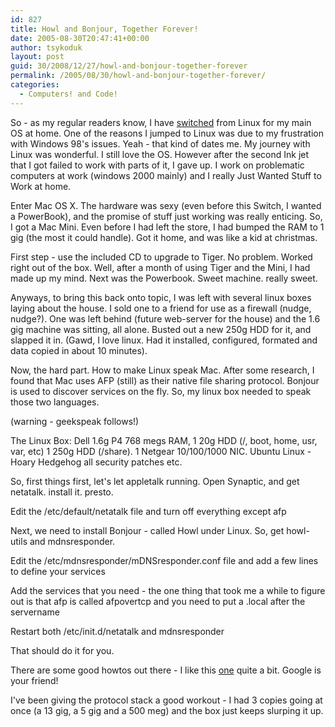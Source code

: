 ```yaml
---
id: 827
title: Howl and Bonjour, Together Forever!
date: 2005-08-30T20:47:41+00:00
author: tsykoduk
layout: post
guid: 30/2008/12/27/howl-and-bonjour-together-forever
permalink: /2005/08/30/howl-and-bonjour-together-forever/
categories:
  - Computers! and Code!
---
```

So - as my regular readers know, I have <a href="http://www.apple.com/switch/">switched</a> from Linux for my main OS at home. One of the reasons I jumped to Linux was due to my frustration with Windows 98's issues. Yeah - that kind of dates me. My journey with Linux was wonderful. I still love the OS. However after the second Ink jet that I got failed to work with parts of it, I gave up. I work on problematic computers at work (windows 2000 mainly) and I really Just Wanted Stuff to Work at home.


Enter Mac <span class="caps">OS X</span>. The hardware was sexy (even before this Switch, I wanted a PowerBook), and the promise of stuff just working was really enticing. So, I got a Mac Mini. Even before I had left the store, I had bumped the <span class="caps">RAM</span> to 1 gig (the most it could handle). Got it home, and was like a kid at christmas.


First step - use the included CD to upgrade to Tiger. No problem. Worked right out of the box. Well, after a month of using Tiger and the Mini, I had made up my mind. Next was the Powerbook. Sweet machine. really sweet.


Anyways, to bring this back onto topic, I was left with several linux boxes laying about the house. I sold one to a friend for use as a firewall (nudge, nudge?). One was left behind (future web-server for the house) and the 1.6 gig machine was sitting, all alone. Busted out a new 250g <span class="caps">HDD</span> for it, and slapped it in. (Gawd, I love linux. Had it installed, configured, formated and data copied in about 10 minutes).


Now, the hard part. How to make Linux speak Mac. After some research, I found that Mac uses <span class="caps">AFP</span> (still) as their native file sharing protocol. Bonjour is used to discover services on the fly. So, my linux box needed to speak those two languages.


(warning - geekspeak follows!)
<!--more-->


The Linux Box: Dell 1.6g <span class="caps">P4 768</span> megs <span class="caps">RAM</span>, 1 20g <span class="caps">HDD</span> (/, boot, home, usr, var, etc) 1 250g <span class="caps">HDD</span> (/share). 1 Netgear 10/100/1000 <span class="caps">NIC</span>. Ubuntu Linux - Hoary Hedgehog all security patches etc.


So, first things first, let's let appletalk running. Open Synaptic, and get netatalk. install it. presto.


Edit the /etc/default/netatalk file and turn off everything except afp


Next, we need to install Bonjour - called Howl under Linux. So, get howl-utils and mdnsresponder.


Edit the /etc/mdnsresponder/mDNSresponder.conf file and add a few lines to define your services


Add the services that you need - the one thing that took me a while to figure out is that afp is called afpovertcp and you need to put a .local after the servername


Restart both /etc/init.d/netatalk and mdnsresponder


That should do it for you.


There are some good howtos out there - I like this <a href="http://viebrock.ca/article/22/file-sharing-from-linux-to-os-x-a-quick-guide">one</a>  quite a bit. Google is your friend!


I've been giving the protocol stack a good workout - I had 3 copies going at once (a 13 gig, a 5 gig and a 500 meg) and the box just keeps slurping it up.